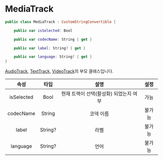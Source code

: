 # MediaTrack

```swift
public class MediaTrack : CustomStringConvertible {

    public var isSelected: Bool

    public var codecName: String { get }

    public var label: String? { get }

    public var language: String? { get }
}
```

[AudioTrack](../audio-track/home.md), [TextTrack](../text-track/home.md), [VideoTrack](../video-track/home.md)의 부모 클래스입니다.

|속성|타입|설명|설정|
|:--:|:--:|:--:|:--:|
|isSelected|Bool|현재 트랙이 선택(활성화) 되었는지 여부|가능|
|codecName|String|코덱 이름|불가능|
|label|String?|라벨|불가능|
|language|String?|언어|불가능|
